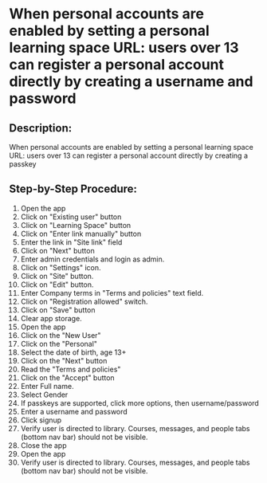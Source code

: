# When personal accounts are enabled by setting a personal learning space URL: users over 13 can register a personal account directly by creating a username and password

## Description:

When personal accounts are enabled by setting a personal learning space URL: users over 13 can register a personal account directly by creating a passkey

## Step-by-Step Procedure:

1. Open the app 
2. Click on "Existing user" button 
3. Click on "Learning Space" button 
4. Click on "Enter link manually" button 
5. Enter the link in "Site link" field 
6. Click on "Next" button
7. Enter admin credentials and login as admin. 
8. Click on "Settings" icon. 
9. Click on "Site" button.
10. Click on "Edit" button. 
11. Enter Company terms in "Terms and policies" text field. 
12. Click on "Registration allowed" switch. 
13. Click on "Save" button 
14. Clear app storage. 
15. Open the app 
16. Click on the "New User"
17. Click on the "Personal"
18. Select the date of birth, age 13+ 
19. Click on the "Next" button 
20. Read the "Terms and policies"
21. Click on the "Accept" button 
22. Enter Full name.
23. Select Gender
24. If passkeys are supported, click more options, then username/password
25. Enter a username and password
26. Click signup
26. Verify user is directed to library. Courses, messages, and people tabs (bottom nav bar) should not be visible.
27. Close the app
28. Open the app
29. Verify user is directed to library. Courses, messages, and people tabs (bottom nav bar) should not be visible.
